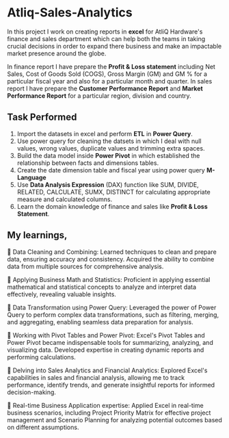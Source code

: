 # Atliq-Sales-Analytics

In this project I work on creating reports in **excel** for AtliQ Hardware's finance and sales department which can help both the teams in taking crucial decisions in order to expand there business and make an impactable market presence around the globe.

In finance report I have prepare the **Profit & Loss statement** including Net Sales, Cost of Goods Sold (COGS), Gross Margin (GM) and GM % for a particular fiscal year and also for a particular month and quarter. In sales report I have prepare the **Customer Performance Report** and **Market Performance Report** for a particular region, division and country.

## Task Performed

1) Import the datasets in excel and perform **ETL** in **Power Query**.
2) Use power query for cleaning the datsets in which I deal with null values, wrong values, duplicate values and trimming extra spaces.
3) Build the data model inside **Power Pivot** in which established the relationship between facts and dimensions tables.
4) Create the date dimension table and fiscal year using power query **M-Language**
5) Use **Data Analysis Expression** (DAX) function like SUM, DIVIDE, RELATED, CALCULATE, SUMX, DISTINCT for calculating appropriate measure and calculated columns.
6) Learn the domain knowledge of finance and sales like **Profit & Loss Statement**.

## My learnings,

🌟 Data Cleaning and Combining: Learned techniques to clean and prepare data, ensuring accuracy and consistency. Acquired the ability to combine data from multiple sources for comprehensive analysis.

🌟 Applying Business Math and Statistics: Proficient in applying essential mathematical and statistical concepts to analyze and interpret data effectively, revealing valuable insights.

🌟 Data Transformation using Power Query: Leveraged the power of Power Query to perform complex data transformations, such as filtering, merging, and aggregating, enabling seamless data preparation for analysis.

🌟 Working with Pivot Tables and Power Pivot: Excel's Pivot Tables and Power Pivot became indispensable tools for summarizing, analyzing, and visualizing data. Developed expertise in creating dynamic reports and performing calculations.

🌟 Delving into Sales Analytics and Financial Analytics: Explored Excel's capabilities in sales and financial analysis, allowing me to track performance, identify trends, and generate insightful reports for informed decision-making.

🌟 Real-time Business Application expertise: Applied Excel in real-time business scenarios, including Project Priority Matrix for effective project management and Scenario Planning for analyzing potential outcomes based on different assumptions.




